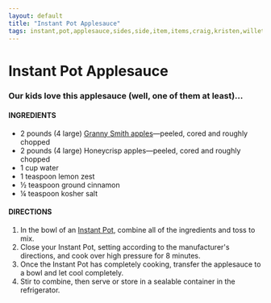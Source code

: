 ```yaml
---
layout: default
title: "Instant Pot Applesauce"
tags: instant,pot,applesauce,sides,side,item,items,craig,kristen,willett
---
```

# Instant Pot Applesauce

### Our kids love this applesauce (well, one of them at least)...

#### INGREDIENTS
- 2 pounds (4 large) [Granny Smith apples](https://www.tastingtable.com/cook/recipes/apple-cider-magic-cake-recipe)—peeled, cored and roughly chopped
- 2 pounds (4 large) Honeycrisp apples—peeled, cored and roughly chopped
- 1 cup water
- 1 teaspoon lemon zest
- ½ teaspoon ground cinnamon
- ¼ teaspoon kosher salt

#### DIRECTIONS
1. In the bowl of an [Instant Pot](https://www.tastingtable.com/cook/national/instant-pot-facts-guide), combine all of the ingredients and toss to mix.
2. Close your Instant Pot, setting according to the manufacturer's directions, and cook over high pressure for 8 minutes.
3. Once the Instant Pot has completely cooking, transfer the applesauce to a bowl and let cool completely.
4. Stir to combine, then serve or store in a sealable container in the refrigerator.
